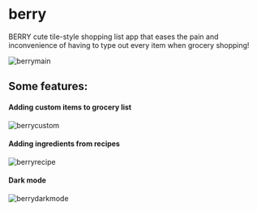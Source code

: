 # berry
BERRY cute tile-style shopping list app that eases the pain and inconvenience of having to type out every item when grocery shopping!

![berrymain](https://user-images.githubusercontent.com/65865022/94359216-542b6c80-00d8-11eb-827f-799325400798.gif)


## Some features:
#### Adding custom items to grocery list
![berrycustom](https://user-images.githubusercontent.com/65865022/94359213-4e358b80-00d8-11eb-9e29-20f4113740b6.gif)

#### Adding ingredients from recipes
![berryrecipe](https://user-images.githubusercontent.com/65865022/94359302-d9168600-00d8-11eb-9bab-0860c47388b5.gif)

#### Dark mode
![berrydarkmode](https://user-images.githubusercontent.com/65865022/94359215-5261a900-00d8-11eb-87e1-0bb1fc66d3c1.gif)
